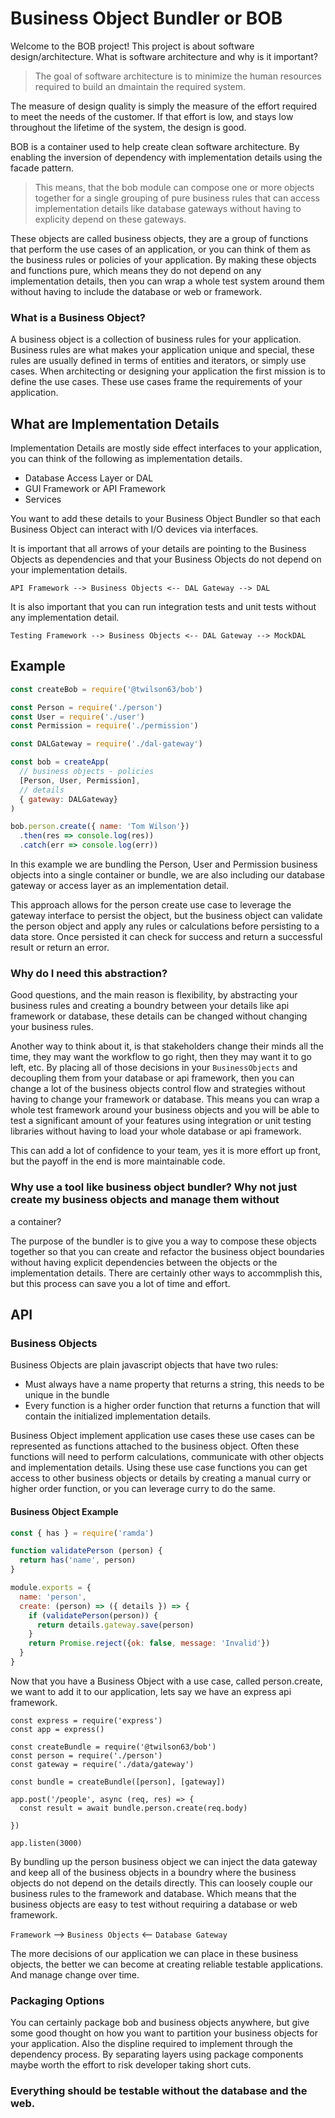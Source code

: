 # Business Object Bundler or BOB

Welcome to the BOB project! This project is about software design/architecture. 
What is software architecture and why is it important?

> The goal of software architecture is to minimize the human resources required to build an dmaintain the required system.

The measure of design quality is simply the measure of the effort required to meet the needs of the customer. If that effort is low, and stays low throughout the lifetime of the system, the design is good.

BOB is a container used to help create clean software architecture. By enabling the inversion of dependency with implementation details using the facade pattern. 

> This means, that the bob module can compose one or more objects together for a single grouping of pure business rules that can access implementation details like database gateways without having to explicity depend on these gateways.

These objects are called business objects, they are a group of functions that perform the use cases of an application, or you can think of them as the business rules or policies of your application. By making these objects and functions pure, which means they do not depend on any implementation details, then you can wrap a whole test system around them without having to include the database or web or framework.

### What is a Business Object? 

A business object is a collection of business rules for your application. 
Business rules are what makes your application unique and special, these rules 
are usually defined in terms of entities and iterators, or simply use cases. When
architecting or designing your application the first mission is to define the use 
cases. These use cases frame the requirements of your application.

## What are Implementation Details

Implementation Details are mostly side effect interfaces to your application, you can think of the following as implementation details.

* Database Access Layer or DAL
* GUI Framework or API Framework
* Services

You want to add these details to your Business Object Bundler so that each Business Object can interact with I/O devices via interfaces.

It is important that all arrows of your details are pointing to the Business Objects as dependencies and that your Business Objects do not depend on your implementation details.

`API Framework --> Business Objects <-- DAL Gateway --> DAL`

It is also important that you can run integration tests and unit tests without any implementation detail.

`Testing Framework --> Business Objects <-- DAL Gateway --> MockDAL`

## Example

``` js
const createBob = require('@twilson63/bob')

const Person = require('./person')
const User = require('./user')
const Permission = require('./permission')

const DALGateway = require('./dal-gateway')

const bob = createApp(
  // business objects - policies
  [Person, User, Permission], 
  // details
  { gateway: DALGateway}
)

bob.person.create({ name: 'Tom Wilson'})
  .then(res => console.log(res))
  .catch(err => console.log(err))

```

In this example we are bundling the Person, User and Permission business objects into a single 
container or bundle, we are also including our database gateway or access layer as an implementation
detail.

This approach allows for the person create use case to leverage the gateway interface to persist the object, 
but the business object can validate the person object and apply any rules or calculations before persisting
to a data store. Once persisted it can check for success and return a successful result or return an error.


### Why do I need this abstraction?

Good questions, and the main reason is flexibility, by abstracting your business rules and creating 
a boundry between your details like api framework or database, these details can be changed without changing your
business rules.

Another way to think about it, is that stakeholders change their minds all the time, they may want the workflow
to go right, then they may want it to go left, etc. By placing all of those decisions in your `BusinessObjects` 
and decoupling them from your database or api framework, then you can change a lot of the business objects 
control flow and strategies without having to change your framework or database. This means you can wrap a whole 
test framework around your business objects and you will be able to test a significant amount of your features 
using integration or unit testing libraries without having to load your whole database or api framework.

This can add a lot of confidence to your team, yes it is more effort up front, but the payoff in the end is 
more maintainable code.

### Why use a tool like business object bundler? Why not just create my business objects and manage them without
a container?

The purpose of the bundler is to give you a way to compose these objects together so that you can create 
and refactor the business object boundaries without having explicit dependencies between the objects or 
the implementation details. There are certainly other ways to accommplish this, but this process can 
save you a lot of time and effort.

## API

### Business Objects

Business Objects are plain javascript objects that have two rules:

* Must always have a name property that returns a string, this needs to be unique in the bundle
* Every function is a higher order function that returns a function that will contain the initialized
implementation details.

Business Object implement application use cases these use cases can be represented as functions attached
to the business object. Often these functions will need to perform calculations, communicate with other
objects and implementation details. Using these use case functions you can get access to other business
objects or details by creating a manual curry or higher order function, or you can leverage curry to 
do the same.

#### Business Object Example

``` js
const { has } = require('ramda')

function validatePerson (person) {
  return has('name', person)
}

module.exports = {
  name: 'person',
  create: (person) => ({ details }) => {
    if (validatePerson(person)) {
      return details.gateway.save(person)
    }
    return Promise.reject({ok: false, message: 'Invalid'})
  }
}
```


Now that you have a Business Object with a use case, called person.create, we want to add it to our application, lets say we have an express api framework.

```
const express = require('express')
const app = express()

const createBundle = require('@twilson63/bob')
const person = require('./person')
const gateway = require('./data/gateway')

const bundle = createBundle([person], [gateway])

app.post('/people', async (req, res) => {
  const result = await bundle.person.create(req.body)
  
})

app.listen(3000)

```

By bundling up the person business object we can inject the data gateway and keep all of the business objects in a boundry where the business objects do not depend on the details directly. This can loosely couple our business rules to the framework and database. Which means that the business objects are easy to test without requiring a database or web framework.

`Framework` -->  `Business Objects` <-- `Database Gateway`

The more decisions of our application we can place in these business objects, the better we can become at creating reliable testable applications. And manage change over time.



### Packaging Options

You can certainly package bob and business objects anywhere, but give some good thought on how you want to partition your business objects for your application. Also the displine required to implement through the dependency process. By separating layers using package components maybe worth the effort to risk developer taking short cuts.

### Everything should be testable without the database and the web. 
